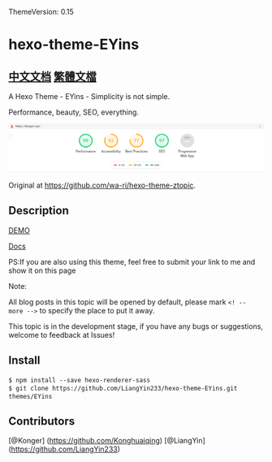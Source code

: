 ThemeVersion: 0.15
# hexo-theme-EYins
[中文文档](https://github.com/YinsTeam/hexo-theme-EYins/blob/master/README.md)
[繁體文檔](https://github.com/YinsTeam/hexo-theme-EYins/blob/master/README.tw.md)
---
A Hexo Theme - EYins - Simplicity is not simple.

Performance, beauty, SEO, everything.

![截图](EYins.png)

Original at https://github.com/wa-ri/hexo-theme-ztopic.

## Description
[DEMO](https://liangyin.xyz)

[Docs](https://github.com/LiangYin233/EYins-docs/)

PS:If you are also using this theme, feel free to submit your link to me and show it on this page

Note:

All blog posts in this topic will be opened by default, please mark ``<! -- more -->`` to specify the place to put it away.

This topic is in the development stage, if you have any bugs or suggestions, welcome to feedback at Issues!

## Install
```
$ npm install --save hexo-renderer-sass
$ git clone https://github.com/LiangYin233/hexo-theme-EYins.git themes/EYins
```
## Contributors
[@Konger] (https://github.com/Konghuaiqing)
[@LiangYin] (https://github.com/LiangYin233)